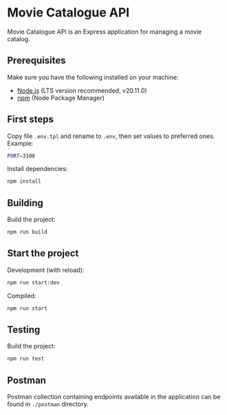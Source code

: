 # Movie Catalogue API

Movie Catalogue API is an Express application for managing a movie catalog.

## Prerequisites

Make sure you have the following installed on your machine:

- [Node.js](https://nodejs.org/) (LTS version recommended, v20.11.0)
- [npm](https://www.npmjs.com/) (Node Package Manager)

## First steps

Copy file `.env.tpl` and rename to `.env`, then set values to preferred ones. Example:

```bash
PORT=3100
```

Install dependencies:

```bash
npm install
```

## Building

Build the project:

```bash
npm run build
```

## Start the project

Development (with reload):

```bash
npm run start:dev
```

Compiled:

```bash
npm run start
```

## Testing

Build the project:

```bash
npm run test
```

## Postman

Postman collection containing endpoints available in the application can be found in `./postman` directory.
